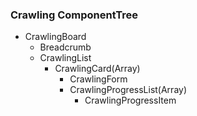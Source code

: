 
### Crawling ComponentTree

- CrawlingBoard
    - Breadcrumb
    - CrawlingList
        - CrawlingCard(Array)
            - CrawlingForm
            - CrawlingProgressList(Array)
                - CrawlingProgressItem



         

